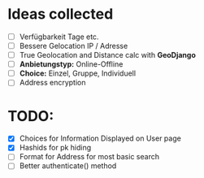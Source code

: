 # Ideas collected
- [ ] Verfügbarkeit Tage etc.
- [ ] Bessere Gelocation IP / Adresse
- [ ] True Geolocation and Distance calc with **GeoDjango**
- [ ] **Anbietungstyp:**  Online-Offline
- [ ] **Choice:** Einzel, Gruppe, Individuell
- [ ] Address encryption

# TODO:
- [x] Choices for Information Displayed on User page
- [x] Hashids for pk hiding
- [ ] Format for Address for most basic search
- [ ] Better authenticate() method
